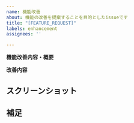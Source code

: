 ```yaml
---
name: 機能改善
about: 機能の改善を提案することを目的としたissueです
title: "[FEATURE_REQUEST]"
labels: enhancement
assignees: ''

---
```


**機能改善内容・概要**
<!-- それがどの様な機能改善内容なのか簡潔に記載してください -->

**改善内容**
<!-- それは本来どの様にあった方がいいか、改善内容を簡潔に記載してください -->

## スクリーンショット
<!-- 必要があればスクリーンショットを添付してください -->

## 補足
<!-- 必要があれば補足を記載してください -->

